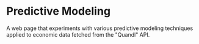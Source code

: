 # Predictive Modeling

A web page that experiments with various predictive modeling
techniques applied to economic data fetched from the "Quandl"
API.
